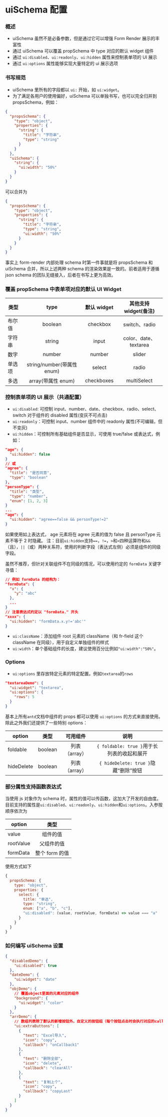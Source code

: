 # uiSchema 配置

### 概述

- uiSchema 虽然不是必备参数，但是通过它可以增强 Form Render 展示的丰富性
- 通过 uiSchema 可以覆盖 propSchema 中 type 对应的默认 widget 组件
- 通过 `ui:disabled`、`ui:readonly`、`ui:hidden` 属性来控制表单项的 UI 展示
- 通过 `ui:options` 属性能够实现大量特定的 ui 展示选项

### 书写规范

- uiSchema 里所有的字段都以 `ui:` 开始，如 `ui:widget`。
- 为了满足各用户的使用偏好，uiSchema 可以单独书写，也可以完全归并到 propsSchema，例如：

```json
{
  "propsSchema": {
    "type": "object",
    "properties": {
      "string": {
        "title": "字符串",
        "type": "string"
      }
    }
  },
  "uiSchema": {
    "string": {
      "ui:width": "50%"
    }
  }
}
```

可以合并为

```json
{
  "propsSchema": {
    "type": "object",
    "properties": {
      "string": {
        "title": "字符串",
        "type": "string",
        "ui:width": "50%"
      }
    }
  }
}
```

事实上 form-render 内部处理 schema 时第一件事就是将 propsSchema 和 uiSchema 合并，所以上述两种 schema 的渲染效果是一致的。前者适用于遵循 json schema 的团队无缝接入，后者在书写上更为高效。

### 覆盖 propSchema 中表单项对应的默认 UI Widget

| 类型   |            type            | 默认 widget | 其他支持 widget(备注) |
| ------ | :------------------------: | :---------: | :-------------------: |
| 布尔值 |          boolean           |  checkbox   |     switch、radio     |
| 字符串 |           string           |    input    | color、date、textarea |
| 数字   |           number           |   number    |        slider         |
| 单选项 | string/number(带属性 enum) |   select    |         radio         |
| 多选   |     array(带属性 enum)     | checkboxes  |      multiSelect      |

### 控制表单项的 UI 展示（共通配置）

- `ui:disabled`: 可控制 input、number、date、checkbox、radio、select、switch 对于组件的 disabled 属性(变灰不可点击)
- `ui:readonly`：可控制 input、number 组件中的 readonly 属性(不可编辑，但不变灰)
- `ui:hidden`：可控制所有基础组件是否显示，可使用 true/false 或表达式，例如：

```json
"age": {
  "ui:hidden": false
}
// 或
"agree": {
  "title": "是否同意",
  "type": "boolean"
},
"personType": {
  "title": "类型",
  "type": "number",
  "enum": [1, 2, 3]
}
...
"age": {
  "ui:hidden": "agree==false && personType!=2"
}
```

如果使用如上表达式， age 元素将在 agree 元素的值为 false 且 personType 元素不等于 2 时隐藏。
注：目前`ui:hidden`支持`==`，`!=`，`>`和`<`四种运算符和`&&`（且），`||`（或）两种关系符，使用的判断字段（表达式左侧）必须是组件的同级字段。

虽然不推荐，但针对关联组件不在同级的情况，可以使用约定的 `formData` 关键字寻值：

```json
// 例如 formData 的结构为：
"formData": {
  "x": {
    "y": "abc"
  },
  ...
}
// 注意表达式约定以 "formData." 开头
"xxxx": {
  "ui:hidden": "formData.x.y!='abc'"
}
```

- `ui:className`：添加组件 root 元素的 className（和 fr-field 这个 className 在同级），用于自定义单独组件的样式
- `ui:width`：单个基础组件的长度，建议使用百分比例如`"ui:width":"50%"`。

### Options

- `ui:options` 里存放特定元素的特定配置。例如`textarea`的`rows`

```json
"textareaDemo": {
  "ui:widget": "textarea",
  "ui:options": {
    "rows": 5
  }
}
```

基本上所有`antd`文档中组件的 props 都可以使用 `ui:options` 的方式来直接使用。除此之外我们还提供了一些特别 options：

| option     |  类型   |   可用组件    |                    说明                    |
| ---------- | :-----: | :-----------: | :----------------------------------------: |
| foldable   | boolean | 列表（array） | `{ foldable: true }`用于长列表的收起和展开 |
| hideDelete | boolean | 列表（array） |    `{ hideDelete: true }`隐藏“删除”按钮    |

### 部分属性支持函数表达式

当使用 js 对象作为 schema 时，属性的值可以传函数，这加大了开发的自由度。目前支持的属性是`ui:disabled`、`ui:readonly`、`ui:hidden`和`ui:options`。入参按顺序依次为

| option    |      类型      |
| --------- | :------------: |
| value     |    组件的值    |
| rootValue |   父组件的值   |
| formData  | 整个 form 的值 |

使用方式如下

```js
{
  propsSchema: {
    type: "object",
    properties: {
      select: {
        title: "单选",
        type: "string",
        enum: ["a", "b", "c"],
        "ui:disabled": (value, rootValue, formData) => value === "a"
      }
    }
  }
}
```

### 如何编写 uiSchema 设置

```json
{
  "disabledDemo": {
    "ui:disabled": true
  },
  "dateDemo": {
    "ui:widget": "date"
  },
  "objDemo": {
    // 覆盖object里面的元素对应的组件
    "background": {
      "ui:widget": "color"
    }
  },
  "arrDemo": {
    // 数组列表除了默认的新增按钮外，自定义的按钮组（每个按钮点击时会执行对应的callback，使用前请先咨询@侑夕）
    "ui:extraButtons": [
      {
        "text": "Excel导入",
        "icon": "copy",
        "callback": "onCallback1"
      },
      {
        "text": "删除全部",
        "icon": "delete",
        "callback": "clearAll"
      },
      {
        "text": "复制上个",
        "icon": "copy",
        "callback": "copyLast"
      }
    ]
  }
}
```
